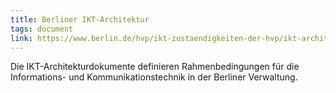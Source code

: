 ```yaml
---
title: Berliner IKT-Architektur
tags: document
link: https://www.berlin.de/hvp/ikt-zustaendigkeiten-der-hvp/ikt-architekturdokument-1-7.pdf
---
```


Die IKT-Architekturdokumente definieren Rahmenbedingungen für die
Informations- und Kommunikationstechnik in der Berliner Verwaltung.

